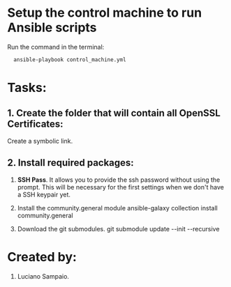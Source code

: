 # Setup the control machine to run Ansible scripts

Run the command in the terminal:
```bash
  ansible-playbook control_machine.yml
```

# Tasks:

## 1. Create the folder that will contain all OpenSSL Certificates:
  Create a symbolic link.

## 2. Install required packages:
  1. **SSH Pass**. It allows you to provide the ssh password without using the prompt. This will be necessary for the first settings when we don't have a SSH keypair yet.

  2. Install the community.general module
    ansible-galaxy collection install community.general

  3. Download the git submodules.
    git submodule update --init --recursive

# Created by: 

1. Luciano Sampaio.
